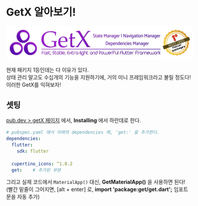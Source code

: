 # GetX 알아보기!

![getX](https://raw.githubusercontent.com/jonataslaw/getx-community/master/get.png)

현재 패키지 1등인데는 다 이유가 있다.  
상태 관리 말고도 수십개의 기능을 지원하기에, 거의 미니 프레임워크라고 불릴 정도다!  
이러한 GetX를 익혀보자!

## 셋팅

[pub.dev > getX 페이지](https://pub.dev/packages/get) 에서, **Installing** 에서 하란데로 한다.

```yaml
# pubspec.yaml 에서 아래의 dependencies 에, 'get:' 을 추가한다.
dependencies:
  flutter:
    sdk: flutter

  cupertino_icons: ^1.0.2
  get:    # 추가된 부분
``` 

그리고 실제 코드에서 ```MaterialApp()``` 대신, **GetMaterialApp()** 을 사용하면 된다!  
(빨간 밑줄이 그어지면, [alt + enter] 로, **import 'package:get/get.dart';** 임포트 문을 자동 추가) 

